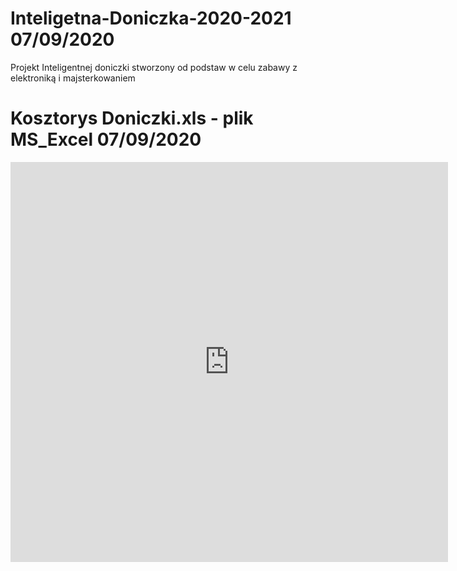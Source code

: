 # Inteligetna-Doniczka-2020-2021 07/09/2020
Projekt Inteligentnej doniczki stworzony od podstaw w celu zabawy z elektroniką i majsterkowaniem
# Kosztorys Doniczki.xls - plik MS_Excel 07/09/2020

<iframe width="700" height="640" frameborder="0" scrolling="no" src="https://onedrive.live.com/embed?resid=70AF908AD026E15F%2113756&authkey=%21ABPyTEISvEBaso0&em=2&wdAllowInteractivity=False&wdHideGridlines=True&wdHideHeaders=True&wdDownloadButton=True&wdInConfigurator=True"></iframe>
